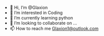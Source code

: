 - 👋 Hi, I’m @Glaxion
- 👀 I’m interested in Coding 
- 🌱 I’m currently learning python
- 💞️ I’m looking to collaborate on ...
- 📫 How to reach me Glaxion1@outlook.com

<!---
Glaxion/Glaxion is a ✨ special ✨ repository because its `README.md` (this file) appears on your GitHub profile.
You can click the Preview link to take a look at your changes.
--->
